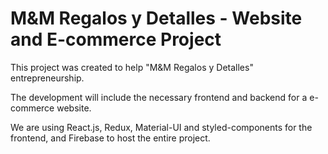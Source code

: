 # M&M Regalos y Detalles - Website and E-commerce Project

This project was created to help "M&M Regalos y Detalles" entrepreneurship.

The development will include the necessary frontend and backend for a e-commerce website.

We are using React.js, Redux, Material-UI and styled-components for the frontend, and Firebase to host the entire project.
